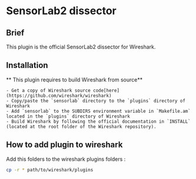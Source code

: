 # SensorLab2 dissector

## Brief

This plugin is the official SensorLab2 dissector for Wireshark.

## Installation


** This plugin requires to build Wireshark from source**

	- Get a copy of Wireshark source code[here](https://github.com/wireshark/wireshark)
	- Copy/paste the `sensorlab` directory to the `plugins` directory of Wireshark
	- Add `sensorlab` to the SUBDIRS environment variable in `Makefile.am` located in the `plugins` directory of Wireshark
	- Build Wireshark by following the official documentation in `INSTALL` (located at the root folder of the Wireshark repository).


## How to add plugin to wireshark

Add this folders to the wireshark plugins folders :

```bash
cp -r * path/to/wireshark/plugins
```